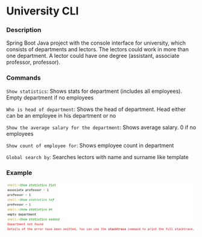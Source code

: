 # University CLI
### Description
Spring Boot Java project with the console interface for university, which consists of departments and lectors. The lectors could work in more than one department. A lector could have one degree (assistant, associate professor, professor).
### Commands
`Show statistics`: Shows stats for department (includes all employees). Empty department if no employees

`Who is head of department`: Shows the head of department. Head either can be an employee in his department or no

`Show the average salary for the department`: Shows average salary. 0 if no employees

`Show count of employee for`: Shows employee count in department

`Global search by`: Searches lectors with name and surname like template
### Example
![commands](commands.png)
